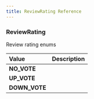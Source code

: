 ```yaml
---
title: ReviewRating Reference
---
```


### ReviewRating
Review rating enums
<table>
<thead>
<th align="left">Value</th>
<th align="left">Description</th>
</thead>
<tbody>
<tr>
<td valign="top"><strong>NO_VOTE</strong></td>
<td></td>
</tr>
<tr>
<td valign="top"><strong>UP_VOTE</strong></td>
<td></td>
</tr>
<tr>
<td valign="top"><strong>DOWN_VOTE</strong></td>
<td></td>
</tr>
</tbody>
</table>